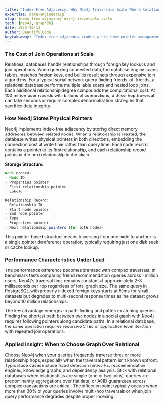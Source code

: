 ```yaml
---
title: "Index-Free Adjacency: Why Neo4j Traversals Scale Where Relational Joins Fail"
expertise: data-engineering
slug: index-free-adjacency-neo4j-traversals-scale
tech: [neo4j, graphdb]
date: 2025-10-13
author: BeautifulCode
keytakeaway: "Index-free adjacency trades write-time pointer management for constant-time relationship traversals, making Neo4j superior for multi-hop queries but relational databases remain better for simple joins and transactional workloads."
---
```


### The Cost of Join Operations at Scale

Relational databases handle relationships through foreign key lookups and join operations. When querying connected data, the database engine scans tables, matches foreign keys, and builds result sets through expensive join algorithms. For a typical social network query finding friends-of-friends, a relational database performs multiple table scans and nested loop joins. Each additional relationship degree compounds the computational cost. At 100 million user records with billions of connections, a three-hop traversal can take seconds or require complex denormalization strategies that sacrifice data integrity.

### How Neo4j Stores Physical Pointers

Neo4j implements index-free adjacency by storing direct memory addresses between related nodes. When a relationship is created, the database writes physical pointers in both directions, embedding the connection cost at write time rather than query time. Each node record contains a pointer to its first relationship, and each relationship record points to the next relationship in the chain.

**Storage Structure:**

```javascript
Node Record:
- Node ID
- Properties pointer
- First relationship pointer
- Labels

Relationship Record:
- Relationship ID
- Start node pointer
- End node pointer
- Type
- Properties pointer
- Next relationship pointers (for both nodes)
```

This pointer-based structure means traversing from one node to another is a single pointer dereference operation, typically requiring just one disk seek or cache lookup.

### Performance Characteristics Under Load

The performance difference becomes dramatic with complex traversals. In benchmark tests comparing friend recommendation queries across 1 million users, Neo4j's traversal time remains constant at approximately 2-3 milliseconds per hop regardless of total graph size. The same query in PostgreSQL with properly indexed foreign keys starts at 50ms for small datasets but degrades to multi-second response times as the dataset grows beyond 10 million relationships.

The key advantage emerges in path-finding and pattern-matching queries. Finding the shortest path between two nodes in a social graph with Neo4j requires following pointers along candidate paths. In a relational database, the same operation requires recursive CTEs or application-level iteration with repeated join operations.

### Applied Insight: When to Choose Graph Over Relational

Choose Neo4j when your queries frequently traverse three or more relationship hops, especially when the traversal pattern isn't known upfront. Typical use cases include fraud detection networks, recommendation engines, knowledge graphs, and dependency analysis. Stick with relational databases when relationships are simple (one or two joins), queries are predominantly aggregations over flat data, or ACID guarantees across complex transactions are critical. The inflection point typically occurs when more than 30% of your queries involve multi-hop traversals or when join query performance degrades despite proper indexing.
